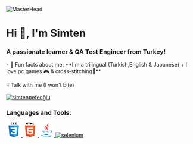  ![MasterHead](https://media2.giphy.com/media/KTyJ3VPxkbDKU/giphy.gif?cid=790b76114eba75a24b347047bfc8867d3b7a88eb2161d556&rid=giphy.gif&ct=g)

<h1 align="left">Hi 👋, I'm Simten</h1>
<h3 align="left">A passionate learner & QA Test Engineer from Turkey!</h3>
- 🧃 Fun facts about me: **I'm a trilingual (Turkish,English & Japanese) + I love pc games 🎮 & cross-stitching🧵**





☟ Talk with me (I won't bite) 
<p align="left">
<a href="https://linkedin.com/in/simtenpefeoğlu" target="blank"><img align="center" src="https://raw.githubusercontent.com/rahuldkjain/github-profile-readme-generator/master/src/images/icons/Social/linked-in-alt.svg" alt="simtenpefeoğlu" height="30" width="40" /></a>
</p>




<h3 align="left">Languages and Tools:</h3>
<p align="left"> <a href="https://www.w3schools.com/css/" target="_blank" rel="noreferrer"> <img src="https://raw.githubusercontent.com/devicons/devicon/master/icons/css3/css3-original-wordmark.svg" alt="css3" width="40" height="40"/> </a> <a href="https://www.w3.org/html/" target="_blank" rel="noreferrer"> <img src="https://raw.githubusercontent.com/devicons/devicon/master/icons/html5/html5-original-wordmark.svg" alt="html5" width="40" height="40"/> </a> <a href="https://www.java.com" target="_blank" rel="noreferrer"> <img src="https://raw.githubusercontent.com/devicons/devicon/master/icons/java/java-original.svg" alt="java" width="40" height="40"/> </a> <a href="https://www.selenium.dev" target="_blank" rel="noreferrer"> <img src="https://raw.githubusercontent.com/detain/svg-logos/780f25886640cef088af994181646db2f6b1a3f8/svg/selenium-logo.svg" alt="selenium" width="40" height="40"/> </a> </p>
